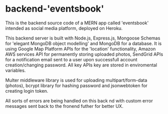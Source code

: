# backend-'eventsbook'

This is the backend source code of a MERN app called 'eventsbook' intended as social media platform, 
deployed on Heroku.

This backend server is built with Node.js, Express.js, Mongoose Schemas for 'elegant MongoDB object modelling' and MongoDB for a database. It is using Google Map Platform APIs for the 'location' functionality, Amazon AWS services API for permanently storing uploaded photos, SendGrid APIs for a notification email sent to a user upon successfull account creation/changing password.
All key APIs key are stored in enviromental variables.

Multer middleware library is used for uploading multipart/form-data (photos), bcrypt library for hashing password and jsonwebtoken for creating login token.

All sorts of errors are being handled on this back nd with custom error messages sent back to the fronend futher for better UX.

